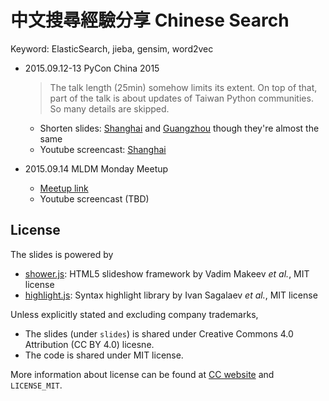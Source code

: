 # 中文搜尋經驗分享 Chinese Search

Keyword: ElasticSearch, jieba, gensim, word2vec

- 2015.09.12-13 PyCon China 2015
    > The talk length (25min) somehow limits its extent.
    > On top of that, part of the talk is about updates of Taiwan Python communities. So many details are skipped.

    - Shorten slides: [Shanghai][pyconcn-shanghai] and [Guangzhou][pyconcn-guangzhou]
      though they're almost the same
    - Youtube screencast: [Shanghai][yt-shanghai]

- 2015.09.14 MLDM Monday Meetup
    - [Meetup link][mldm-monday]
    - Youtube screencast (TBD)

[mldm-monday]: http://www.meetup.com/Taiwan-R/events/224918468/
[pyconcn-shanghai]: http://blog.liang2.tw/2015Talk-Chinese-Search/pycon_cn_shanghai.html
[pyconcn-guangzhou]: http://blog.liang2.tw/2015Talk-Chinese-Search/pycon_cn_guangzhou.html
[yt-shanghai]: https://www.youtube.com/watch?v=KCeqTaJC0U8

## License

The slides is powered by

- [shower.js]: HTML5 slideshow framework by Vadim Makeev *et al.*, MIT license
- [highlight.js]: Syntax highlight library by Ivan Sagalaev *et al.*, MIT license

Unless explicitly stated and excluding company trademarks,

- The slides (under `slides`) is shared under Creative Commons 4.0 Attribution (CC BY 4.0) licesne.
- The code is shared under MIT license.

More information about license can be found at [CC website][CC-BY-4.0] and `LICENSE_MIT`.

[shower.js]: https://github.com/shower/shower
[highlight.js]: http://highlightjs.org/
[CC-BY-4.0]: https://creativecommons.org/licenses/by/4.0/
